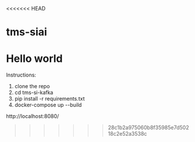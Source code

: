 <<<<<<< HEAD
# tms-siai
Hello world
=======
Instructions:

1. clone the repo
2. cd tms-si-kafka
3. pip install -r requirements.txt
4. docker-compose up --build

http://localhost:8080/
>>>>>>> 28c1b2a975060b8f35985e7d50218c2e52a3538c
